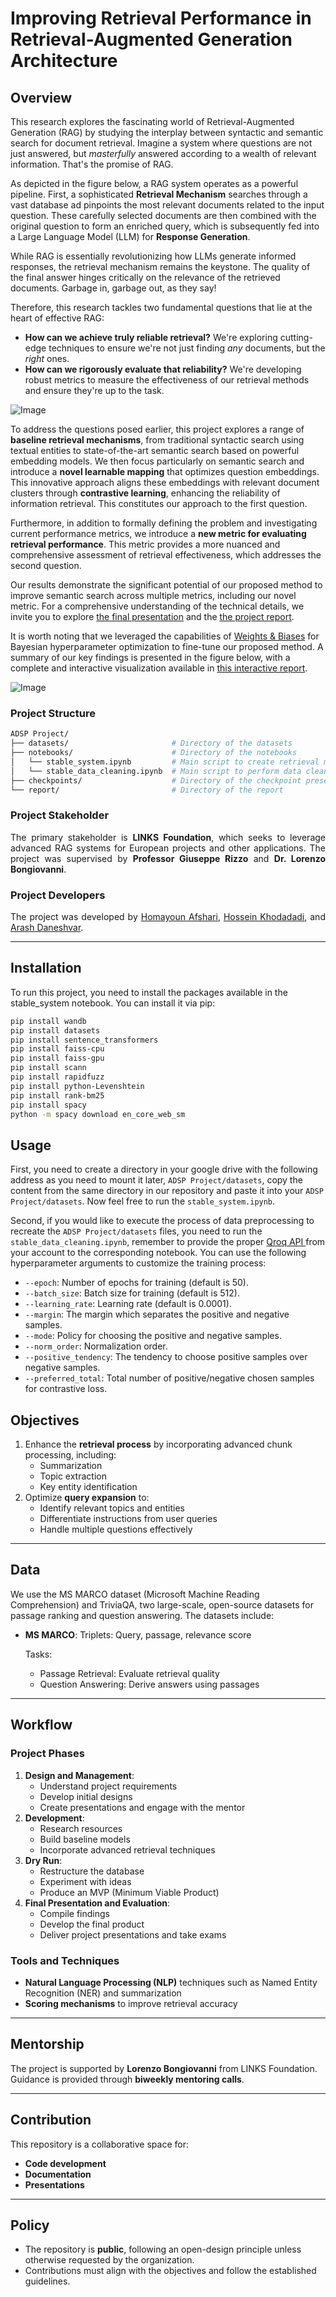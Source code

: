 # Improving Retrieval Performance in Retrieval-Augmented Generation Architecture

## Overview
<p align="justify">
  <p>This research explores the fascinating world of Retrieval-Augmented Generation (RAG) by studying the interplay between syntactic and semantic search for document retrieval. Imagine a system where questions are not just answered, but <em>masterfully</em> answered according to a wealth of relevant information. That's the promise of RAG.</p>

  <p>As depicted in the figure below, a RAG system operates as a powerful pipeline. First, a sophisticated <strong>Retrieval Mechanism</strong> searches through a vast database ad pinpoints the most relevant documents related to the input question. These carefully selected documents are then combined with the original question to form an enriched query, which is subsequently fed into a Large Language Model (LLM) for <strong>Response Generation</strong>.</p>

  <p>While RAG is essentially revolutionizing how LLMs generate informed responses, the retrieval mechanism remains the keystone. The quality of the final answer hinges critically on the relevance of the retrieved documents. Garbage in, garbage out, as they say!</p>

  <p>Therefore, this research tackles two fundamental questions that lie at the heart of effective RAG:</p>

  <ul>
    <li><strong>How can we achieve truly reliable retrieval?</strong> We're exploring cutting-edge techniques to ensure we're not just finding <em>any</em> documents, but the <em>right</em> ones.</li>
    <li><strong>How can we rigorously evaluate that reliability?</strong> We're developing robust metrics to measure the effectiveness of our retrieval methods and ensure they're up to the task.</li>
  </ul>
</p>

![Image](./extras/teaser.svg)

<p align="justify">
  <p>To address the questions posed earlier, this project explores a range of <strong>baseline retrieval mechanisms</strong>, from traditional syntactic search using textual entities to state-of-the-art semantic search based on powerful embedding models. We then focus particularly on semantic search and introduce a <strong>novel learnable mapping</strong> that optimizes question embeddings. This innovative approach aligns these embeddings with relevant document clusters through <strong>contrastive learning</strong>, enhancing the reliability of information retrieval. This constitutes our approach to the first question.</p>

  <p>Furthermore, in addition to formally defining the problem and investigating current performance metrics, we introduce a <strong>new metric for evaluating retrieval performance</strong>. This metric provides a more nuanced and comprehensive assessment of retrieval effectiveness, which addresses the second question.</p>

  <p>Our results demonstrate the significant potential of our proposed method to improve semantic search across multiple metrics, including our novel metric. For a comprehensive understanding of the technical details, we invite you to explore <a href="./checkpoints/checkpoint_03.pdf">the final presentation</a> and the <a href="./report/t3p9_report.pdf">the project report</a>.</p>

  <p>It is worth noting that we leveraged the capabilities of <a href="https://wandb.ai/">Weights & Biases</a> for Bayesian hyperparameter optimization to fine-tune our proposed method. A summary of our key findings is presented in the figure below, with a complete and interactive visualization available in <a href="https://wandb.ai/adsp-gt3-o1/ms-marco/reports/ADSP-gt3--VmlldzoxMTA3OTExOQ?accessToken=3qt191ygaowfk12zgme3665lczudi0bbim9pxfko5qoz01gaeu4fxvunz9fomiuu">this interactive report</a>.</p>
</p>

![Image](./extras/wandb_filtered.jpg)

### Project Structure
```bash
ADSP Project/
├── datasets/                       # Directory of the datasets
├── notebooks/                      # Directory of the notebooks
│   └── stable_system.ipynb         # Main script to create retrieval mechanisms
│   └── stable_data_cleaning.ipynb  # Main script to perform data cleaning
├── checkpoints/                    # Directory of the checkpoint presentations
└── report/                         # Directory of the report
```

### Project Stakeholder
<p align="justify">
The primary stakeholder is <strong>LINKS Foundation</strong>, which seeks to leverage advanced RAG systems for European projects and other applications. The project was supervised by <strong>Professor Giuseppe Rizzo</strong> and <strong>Dr. Lorenzo Bongiovanni</strong>.
</p>

### Project Developers
<p align="justify">
The project was developed by <a href="https://www.linkedin.com/in/homayoun-afshari/">Homayoun Afshari</a>, <a href="https://hossenkhodadadi.github.io/">Hossein Khodadadi</a>, and <a href="https://www.linkedin.com/in/arash-daneshvar/">Arash Daneshvar</a>.
</p>

---
## Installation
To run this project, you need to install the packages available in the stable_system notebook. You can install it via pip:<br/>
```bash
pip install wandb
pip install datasets
pip install sentence_transformers
pip install faiss-cpu
pip install faiss-gpu
pip install scann
pip install rapidfuzz
pip install python-Levenshtein
pip install rank-bm25
pip install spacy
python -m spacy download en_core_web_sm
```

## Usage
First, you need to create a directory in your google drive with the following address as you need to mount it later, `ADSP Project/datasets`, copy the content from the same directory in our repository and paste it into your `ADSP Project/datasets`. Now feel free to run the `stable_system.ipynb`.

Second, if you would like to execute the process of data preprocessing to recreate the `ADSP Project/datasets` files, you need to run the `stable_data_cleaning.ipynb`, remember to provide the proper [Qroq API ](https://groq.com/) from your account to the corresponding notebook. You can use the following hyperparameter arguments to customize the training process:

- `--epoch`: Number of epochs for training (default is 50).
- `--batch_size`: Batch size for training (default is 512).
- `--learning_rate`: Learning rate (default is 0.0001).
- `--margin`: The margin which separates the positive and negative samples.
- `--mode`: Policy for choosing the positive and negative samples.
- `--norm_order`: Normalization order.
- `--positive_tendency`: The tendency to choose positive samples over negative samples.
- `--preferred_total`: Total number of positive/negative chosen samples for contrastive loss.


## Objectives

1. Enhance the **retrieval process** by incorporating advanced chunk processing, including:
   - Summarization
   - Topic extraction
   - Key entity identification
2. Optimize **query expansion** to:
   - Identify relevant topics and entities
   - Differentiate instructions from user queries
   - Handle multiple questions effectively

---

## Data
<!---
We use the **MS MARCO dataset (Microsoft Machine Reading Comprehension)**, a large-scale, open-source dataset for passage ranking and question answering. The dataset includes:
- **Triplets**: Query, passage, relevance score
- Tasks:
  - **Passage Retrieval**: Evaluate retrieval quality
  - **Question Answering**: Derive answers using passages 
--->

We use the MS MARCO dataset (Microsoft Machine Reading Comprehension) and TriviaQA, two large-scale, open-source datasets for passage ranking and question answering. The datasets include:

- **MS MARCO**:
Triplets: Query, passage, relevance score  

  Tasks:
   - Passage Retrieval: Evaluate retrieval quality
   - Question Answering: Derive answers using passages
---

## Workflow

### Project Phases
1. **Design and Management**:
   - Understand project requirements
   - Develop initial designs
   - Create presentations and engage with the mentor
2. **Development**:
   - Research resources
   - Build baseline models
   - Incorporate advanced retrieval techniques
3. **Dry Run**:
   - Restructure the database
   - Experiment with ideas
   - Produce an MVP (Minimum Viable Product)
4. **Final Presentation and Evaluation**:
   - Compile findings
   - Develop the final product
   - Deliver project presentations and take exams

### Tools and Techniques
- **Natural Language Processing (NLP)** techniques such as Named Entity Recognition (NER) and summarization
- **Scoring mechanisms** to improve retrieval accuracy

---

## Mentorship

The project is supported by **Lorenzo Bongiovanni** from LINKS Foundation. Guidance is provided through **biweekly mentoring calls**.

---

## Contribution

This repository is a collaborative space for:
- **Code development**
- **Documentation**
- **Presentations**

---

## Policy

- The repository is **public**, following an open-design principle unless otherwise requested by the organization.
- Contributions must align with the objectives and follow the established guidelines.

